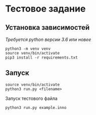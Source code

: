 # Тестовое задание

## Установка зависимостей

*Требуется python версии 3.6 или новее*

```
python3 -m venv venv
source venv/bin/activate
pip3 install -r requirements.txt
```

## Запуск

```
source venv/bin/activate
python3 run.py <filename>
```

Запуск тестового файла

```
python3 run.py example.inno
```